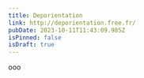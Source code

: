 ```yaml
---
title: Deporientation
link: http://deporientation.free.fr/
pubDate: 2023-10-11T11:43:09.985Z
isPinned: false
isDraft: true
---
```

ooo